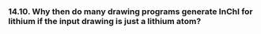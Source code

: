 ### 14.10. Why then do many drawing programs generate InChI for lithium if the input drawing is just a lithium atom?



